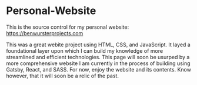# Personal-Website

This is the source control for my personal website: https://benwursterprojects.com

This was a great webite project using HTML, CSS, and JavaScript. It layed a foundational layer upon which I can build my knowledge of more 
streamlined and efficient technologies. This page will soon be usurped by a more comprehensive website I am currently in the process of building
using Gatsby, React, and SASS. For now, enjoy the website and its contents. Know however, that it will soon be a relic of the past.
